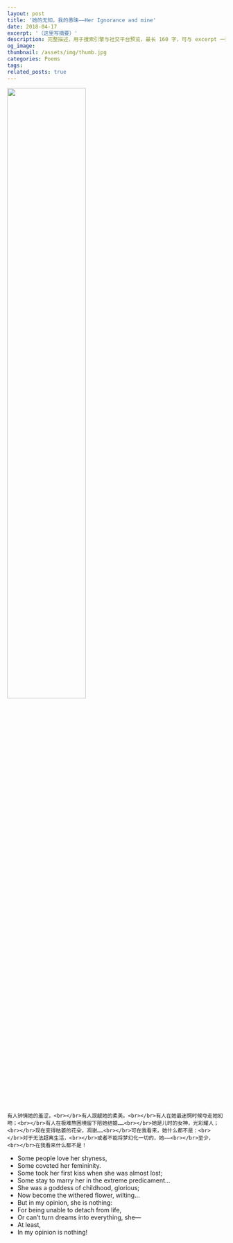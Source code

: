```yaml
---
layout: post
title: '她的无知，我的愚昧——Her Ignorance and mine'
date: 2018-04-17
excerpt: '（这里写摘要）'
description: 完整描述，用于搜索引擎与社交平台预览，最长 160 字，可与 excerpt 一致
og_image: 
thumbnail: /assets/img/thumb.jpg
categories: Poems
tags: 
related_posts: true
---
```


<img src="{{ '/assets/img/blog/xxxxxxxx' | relative_url }}" style="width:60%;">

```
有人钟情她的羞涩，<br></br>有人觊觎她的柔美。<br></br>有人在她最迷惘时候夺走她初吻；<br></br>有人在极难熬困境留下陪她结婚……<br></br>她是儿时的女神，光彩耀人；<br></br>现在变得枯萎的花朵，凋谢……<br></br>可在我看来，她什么都不是：<br></br>对于无法超离生活，<br></br>或者不能将梦幻化一切的，她——<br></br>至少，<br></br>在我看来什么都不是！
```

- Some people love her shyness,
- Some coveted her femininity.
- Some took her first kiss when she was almost lost;
- Some stay to marry her in the extreme predicament…
- She was a goddess of childhood, glorious;
- Now become the withered flower, wilting…
- But in my opinion, she is nothing:
- For being unable to detach from life,
- Or can’t turn dreams into everything, she—
- At least,
- In my opinion is nothing!